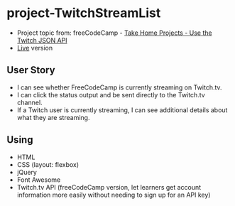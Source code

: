 # project-TwitchStreamList
* Project topic from: freeCodeCamp - [Take Home Projects - Use the Twitch JSON API](https://learn.freecodecamp.org/coding-interview-prep/take-home-projects/use-the-twitch-json-api/)
* [Live](https://pocoapocochen.github.io/project-TwitchStreamList/) version

## User Story
* I can see whether FreeCodeCamp is currently streaming on Twitch.tv.
* I can click the status output and be sent directly to the Twitch.tv channel.
* If a Twitch user is currently streaming, I can see additional details about what they are streaming.

## Using
* HTML
* CSS (layout: flexbox)
* jQuery
* Font Awesome
* Twitch.tv API (freeCodeCamp version, let learners get account information more easily without needing to sign up for an API key)
